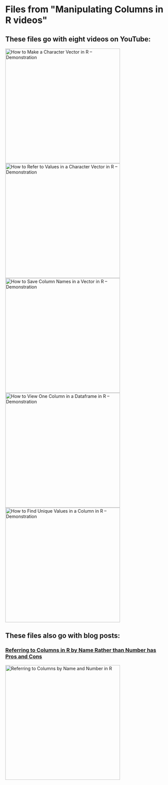 # Files from "Manipulating Columns in R videos"
##  These files go with eight videos on YouTube:

<a href="https://youtu.be/xLpZRhvZdnw" target="_blank">
  <img width="360"  border="0" align="center"  src="https://dethwench.com/wp-content/uploads/2022/10/Make-Character-Vector-YouTube-Cover.jpg" alt="How to Make a Character Vector in R – Demonstration">
</a>

<a href="https://youtu.be/yqKlBqZ1X2o" target="_blank">
  <img width="360"  border="0" align="center"  src="https://dethwench.com/wp-content/uploads/2022/10/Referring-to-Values-in-Vector-YouTube-Cover.jpg" alt="How to Refer to Values in a Character Vector in R – Demonstration">
</a>

<a href="https://youtu.be/B5NYCsIW9ys" target="_blank">
  <img width="360"  border="0" align="center"  src="https://dethwench.com/wp-content/uploads/2022/10/Save-Column-Names-as-Vector-Youtube-Cover.jpg" alt="How to Save Column Names in a Vector in R – Demonstration">
</a>

<a href="https://youtu.be/Ut6DamzTfDk" target="_blank">
  <img width="360"  border="0" align="center"  src="https://dethwench.com/wp-content/uploads/2022/10/Look-at-individual-columns-Youtube-Cover.jpg" alt="How to View One Column in a Dataframe in R – Demonstration">
</a>

<a href="https://youtu.be/juwpHGfH88k" target="_blank">
  <img width="360"  border="0" align="center"  src="https://dethwench.com/wp-content/uploads/2022/10/Unique-values-in-columns-Youtube-Cover.jpg" alt="How to Find Unique Values in a Column in R – Demonstration">
</a>


##  These files also go with blog posts:
### [Referring to Columns in R by Name Rather than Number has Pros and Cons](https://dethwench.com/referring-to-columns-in-r-by-name-rather-than-number-has-pros-and-cons/)

<a href="https://dethwench.com/referring-to-columns-in-r-by-name-rather-than-number-has-pros-and-cons/" target="_blank">
  <img width="360"  border="0" align="center"  src="https://dethwench.com/wp-content/uploads/2022/10/Call-the-variable-by-name-or-number-in-R_cvr.jpg" alt="Referring to Columns by Name and Number in R">
</a>
